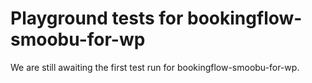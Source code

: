 # Playground tests for bookingflow-smoobu-for-wp
We are still awaiting the first test run for bookingflow-smoobu-for-wp.
